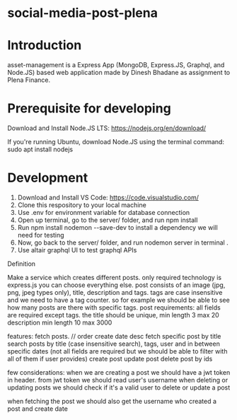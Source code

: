 # social-media-post-plena

# Introduction

asset-management is a Express App (MongoDB, Express.JS, Graphql, and Node.JS) based web application made by Dinesh Bhadane as assignment to Plena Finance.

# Prerequisite for developing

Download and Install Node.JS LTS: https://nodejs.org/en/download/

If you're running Ubuntu, download Node.JS using the terminal command: sudo apt install nodejs

# Development
1. Download and Install VS Code: https://code.visualstudio.com/
2. Clone this respository to your local machine
3. Use .env for environment variable for database connection
4. Open up terminal, go to the server/ folder, and run npm install
5. Run npm install nodemon --save-dev to install a dependency we will need for testing
6. Now, go back to the server/ folder, and run nodemon server in terminal .
7. Use altair graphql UI to test graphql APIs


Definition

Make a service which creates different posts. only required technology is express.js you can choose everything else.
post consists of an image (jpg, png, jpeg types only), title, description and tags. tags are case insensitive and we need to have a tag counter. 
so for example we should be able to see how many posts are there with specific tags.
post requirements:
all fields are required except tags. 
the title should be unique, min length 3 max 20
description min length 10 max 3000

features:
fetch posts. // order create date desc
fetch specific post by title
search posts by title (case insensitive search), tags, user and in between specific dates (not all fields are required but we should be able to filter with all of them if user provides)
create post
update post
delete post by ids

few considerations:
when we are creating a post we should have a jwt token in header. from jwt token we should read user's username
when deleting or updating posts we should check if it's a valid user to delete or update a post

when fetching the post we should also get the username who created a post and create date
